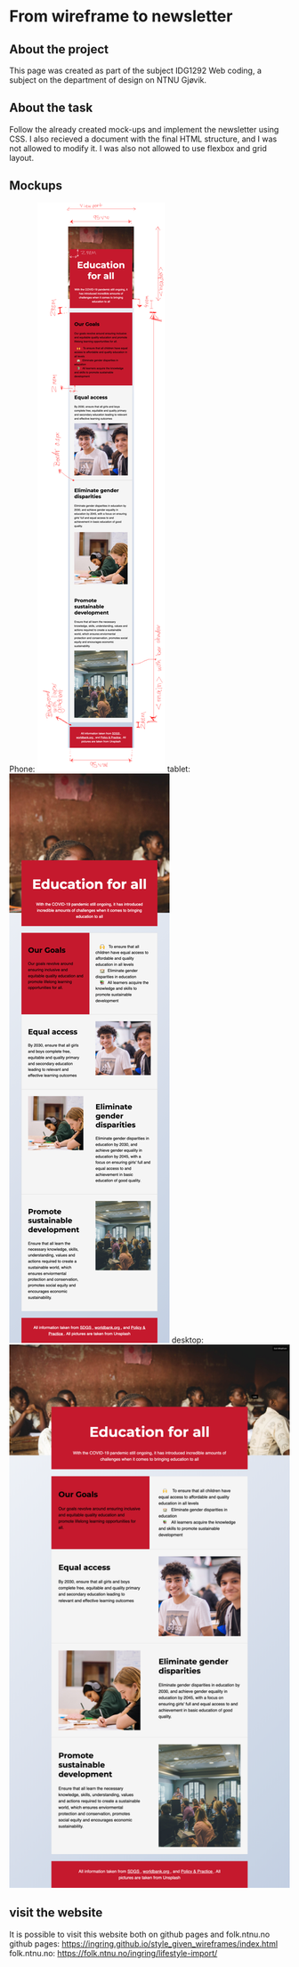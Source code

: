 # From wireframe to newsletter

## About the project
This page was created as part of the subject IDG1292 Web coding, a subject on the department of design on NTNU Gjøvik. 

## About the task
Follow the already created mock-ups and implement the newsletter using CSS. I also recieved a document with the final HTML structure, and 
I was not allowed to modify it. I was also not allowed to use flexbox and grid layout. 

## Mockups
Phone:
![alt mockups phone](mockups/phone-lt600-notes.png)
tablet:
![alt mockups tablet](mockups/tablet-gt600lt960.png)
desktop:
![alt mockups desktop](mockups/desktop-gt960.png)

## visit the website
It is possible to visit this website both on github pages and folk.ntnu.no
github pages: https://ingring.github.io/style_given_wireframes/index.html
folk.ntnu.no: https://folk.ntnu.no/ingring/lifestyle-import/

